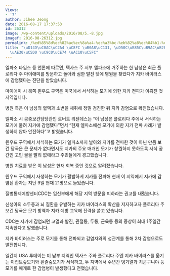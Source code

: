 ```yaml
---
Views:
- '7'
author: Jihee Jeong
date: 2016-08-17 17:37:53
id: 26312
image: /wp-content/uploads/2016/08/5.-8.jpg
imagef: 2016-08-26312.jpg
permalink: /%ed%85%8d%ec%82%ac%ec%8a%a4-%ec%a3%bc-%eb%82%a8%ec%84%b1-%ed%94%8c%eb%a1%9c%eb%a6%ac%eb%8b%a4%ec%a3%bc-%eb%aa%a8%ea%b8%b0%ec%97%90-%ec%a7%80%ec%b9%b4-%ea%b0%90%ec%97%bc/
title: "\uD14D\uC0AC\uC2A4 \uC8FC \uB0A8\uC131, \uD50C\uB85C\uB9AC\uB2E4\uC8FC \uBAA8\
  \uAE30\uC5D0 \uC9C0\uCE74 \uAC10\uC5FC"
---
```


엘파소 타임스 등 언론에 따르면, 텍사스 주 서부 엘파소에 거주하는 한 남성은 최근 플로리다 주 마이애미를 방문하고 돌아와 심한 발진 탓에 병원을 찾았다가 지카 바이러스에 감염됐다는 진단을 받았습니다.

마이애미 시 북쪽 윈우드 구역은 미국에서 서식하는 모기에 의한 지카 전파가 이뤄진 첫 지역입니다.

병원 측은 이 남성의 혈액과 소변을 채취해 정밀 검진한 뒤 지카 감염으로 확진했습니다.

엘파소 시 공중보건담당관인 로버트 리센데스는 &#8220;이 남성은 플로리다 주에서 서식하는 모기에 물려 지카에 감염됐다&#8221;면서 &#8220;현재 엘파소에선 모기에 의한 지카 전파 사례가 발생하지 않아 안전하다&#8221;고 밝혔습니다.

윈우드 구역에서 서식하는 모기가 엘파소까지 날아와 지카를 전파한 것이 아닌 만큼 보건 당국은 큰 문제가 없다면서도 지카의 주요 매개인 모기가 창궐하지 못하도록 서식 공간인 고인 물을 빨리 없애라고 주민들에게 경고했습니다.

병원 치료를 받은 이 남성은 현재 회복 중인 것으로 알려졌습니다.

윈우드 구역에서 자생하는 모기가 활발하게 지카를 전파해 현재 이 지역에서 지카에 감염된 환자는 지난 9일 현재 21명으로 늘었습니다.

질병통제예방센터CDC는 임신부에게 해당 지역 방문을 피하라는 권고를 내렸습니다.

신생아의 소두증과 뇌 질환을 유발하는 지카 바이러스의 확산을 저지하고자 플로리다 주 보건 당국은 모기 방역과 지카 예방 교육에 전력을 쏟고 있습니다.

CDC는 지카에 감염되면 고열과 발진, 관절통, 두통, 근육통 등의 증상이 최대 1주일간 지속한다고 말했습니다.

지카 바이러스는 주로 모기를 통해 전파되고 감염자와의 성관계를 통해 2차 감염으로도 발전합니다.

일간지 USA 투데이는 미 남부 지역인 텍사스 주와 플로리다 주엔 지카 바이러스를 옮기는 이집트숲모기와 흰줄숲모기가 서식하고, 두 지역에서 수년간 뎅기열과 치쿤구니야 등 모기를 매개로 한 감염병이 발생했다고 전했습니다.

&nbsp;
